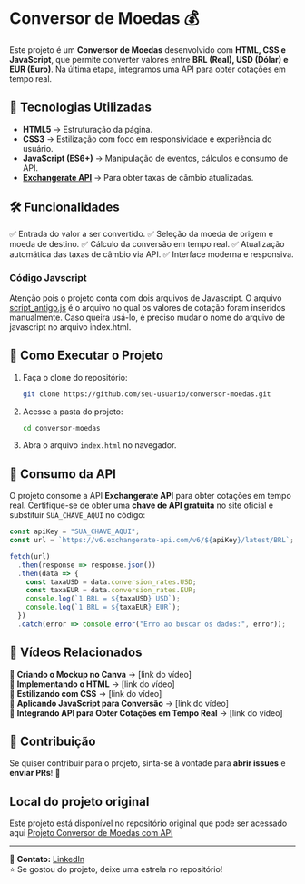 # Conversor de Moedas 💰

Este projeto é um **Conversor de Moedas** desenvolvido com **HTML, CSS e JavaScript**, que permite converter valores entre **BRL (Real), USD (Dólar) e EUR (Euro)**. Na última etapa, integramos uma API para obter cotações em tempo real.

## 📌 Tecnologias Utilizadas

- **HTML5** → Estruturação da página.
- **CSS3** → Estilização com foco em responsividade e experiência do usuário.
- **JavaScript (ES6+)** → Manipulação de eventos, cálculos e consumo de API.
- **[Exchangerate API](https://www.exchangerate-api.com/)** → Para obter taxas de câmbio atualizadas.

## 🛠️ Funcionalidades

✅ Entrada do valor a ser convertido.
✅ Seleção da moeda de origem e moeda de destino.
✅ Cálculo da conversão em tempo real.
✅ Atualização automática das taxas de câmbio via API.
✅ Interface moderna e responsiva.

### Código Javscript

Atenção pois o projeto conta com dois arquivos de Javascript. O arquivo [script_antigo.js](https://github.com/profLeonardoRocha/projetocurrencyconverterAPI/blob/master/script_antigo.js) é o arquivo no qual os valores de cotação foram inseridos manualmente. Caso queira usá-lo, é preciso mudar o nome do arquivo de javascript no arquivo index.html. 

## 🚀 Como Executar o Projeto

1. Faça o clone do repositório:
   ```bash
   git clone https://github.com/seu-usuario/conversor-moedas.git
   ```

2. Acesse a pasta do projeto:
   ```bash
   cd conversor-moedas
   ```

3. Abra o arquivo `index.html` no navegador.

## 🔗 Consumo da API

O projeto consome a API **Exchangerate API** para obter cotações em tempo real. Certifique-se de obter uma **chave de API gratuita** no site oficial e substituir `SUA_CHAVE_AQUI` no código:

```javascript
const apiKey = "SUA_CHAVE_AQUI";
const url = `https://v6.exchangerate-api.com/v6/${apiKey}/latest/BRL`;

fetch(url)
  .then(response => response.json())
  .then(data => {
    const taxaUSD = data.conversion_rates.USD;
    const taxaEUR = data.conversion_rates.EUR;
    console.log(`1 BRL = ${taxaUSD} USD`);
    console.log(`1 BRL = ${taxaEUR} EUR`);
  })
  .catch(error => console.error("Erro ao buscar os dados:", error));
```

## 🎥 Vídeos Relacionados

📌 **Criando o Mockup no Canva** → [link do vídeo]  
📌 **Implementando o HTML** → [link do vídeo]  
📌 **Estilizando com CSS** → [link do vídeo]  
📌 **Aplicando JavaScript para Conversão** → [link do vídeo]  
📌 **Integrando API para Obter Cotações em Tempo Real** → [link do vídeo]  

## 📢 Contribuição

Se quiser contribuir para o projeto, sinta-se à vontade para **abrir issues** e **enviar PRs**! 🚀

## Local do projeto original 

Este projeto está disponível no repositório original que pode ser acessado aqui [Projeto Conversor de Moedas com API](https://github.com/leonardossrocha/project-currency-converter-API)

---

📧 **Contato:** [LinkedIn](https://www.linkedin.com/in/leonardossrocha/)  
⭐ Se gostou do projeto, deixe uma estrela no repositório!

